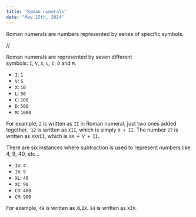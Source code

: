 ```yaml
---
title: "Roman numerals"
date: "May 15th, 2024"
---
```


Roman numerals are numbers represented by series of specific symbols. 

//

Roman numerals are represented by seven different symbols: `I`, `V`, `X`, `L`, `C`, `D` and `M`.

- `I`:  `1`
- `V`:  `5`
- `X`:  `10`
- `L`:  `50`
- `C`:  `100`
- `D`:  `500`
- `M`:  `1000`

For example, `2` is written as `II` in Roman numeral, just two ones added together. 
`12` is written as `XII`, which is simply `X + II`. 
The number `27` is written as `XXVII`, which is `XX + V + II`.

There are six instances where subtraction is used to represent numbers like 4, 9, 40, etc...

- `IV`: `4`
- `IX`: `9`
- `XL`: `40`
- `XC`: `90`
- `CD`: `400`
- `CM`: `900`

For example, `49` is written as `XLIX`. `14` is written as `XIV`.
